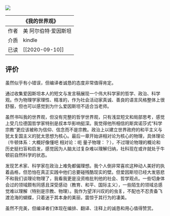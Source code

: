---
---

<img src='https://picture-guan.oss-cn-hangzhou.aliyuncs.com/20220816133011.png' class="bookCover"/>

| [](https://book.douban.com/subject/30320887) | 《我的世界观》       |
| :------------------------------------------- | :------------------- |
| 作者                                         | 美 阿尔伯特·爱因斯坦 |
| 介质                                         | kindle               |
| 已读                                         | [[2020-09-10]]       |

## 评价

虽然似乎有小错误，但编译者诚恳的态度非常值得肯定。

通过收集爱因斯坦本人的短文与发言稿展现一个伟大科学家的哲学、政治、科学观。作为物理学家理性、精准的，作为社会活动家真诚、善良的语言风格整体上很舒服，但也可以感觉到为什么爱因斯坦不适合当老师。

虽然书叫我的世界观，但没有完整的哲学世界观，只有浅显短文和局部思考，感觉上受几位德国哲学家特别是叔本华影响挺深。我觉得他所相信的斯宾诺莎式“科学宗教”更应该被称为信仰、信念而不是宗教。政治上以建立世界政府的和平主义与犹太复国主义的犹太思想为核心。最后一章开始讲相对论为核心的物理，具体理论（牛顿体系：大概好像懂吧 相对论：呃 量子物理：？），不过理论物理的概论和历史挺扫盲和启发，感觉因为人脑太过复杂难以理解归纳，社科现在或许就处于牛顿前自然科学的状态。

发现艺术家、科学家在政治上难免都偏理想。我个人倒非常喜欢这种动人美好的执着品格，但恐怕在真正实践中他们总要碰残酷现实的壁。但爱因斯坦已经大发慈悲不和我们谈理论物理了，我看我更是没资格批判他的社会、哲学观点。一些切身体会过的领域颇有同感且深受感动（教育、和平、国际主义），一些陌生的领域总感觉难以理解（特别是宗教、物理）。我作为望洋兴叹的的虫豸，不配也不忍责备飞渡沧海的蝴蝶，只着迷于其本身的美丽，震惊于其行为的凄美。

虽然不完美，但编译者们体现在编排、翻译、注释上的诚恳和用心值得赞赏。